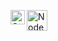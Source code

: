 <img align="left" alt="C++" width="23px" src="https://upload.wikimedia.org/wikipedia/commons/thumb/1/18/ISO_C%2B%2B_Logo.svg/1200px-ISO_C%2B%2B_Logo.svg.png"/><img align="center" alt="Node" width="33px" src="https://www.ambientinfotech.com/wp-content/uploads/2020/03/node-js.png"/>








